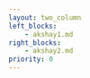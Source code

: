 ```yaml
---
layout: two_column
left_blocks:
    - akshay1.md
right_blocks:
    - akshay2.md
priority: 0
---
```


